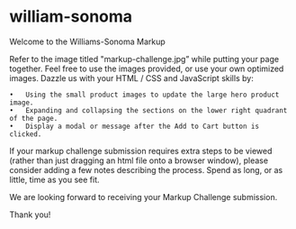 # william-sonoma
Welcome to the Williams-Sonoma Markup 

Refer to the image titled "markup-challenge.jpg” while putting your page together. Feel free to use the images provided, or use your own optimized images. Dazzle us with your HTML / CSS and JavaScript skills by:

	•	Using the small product images to update the large hero product image.
	•	Expanding and collapsing the sections on the lower right quadrant of the page.
	•	Display a modal or message after the Add to Cart button is clicked.

If your markup challenge submission requires extra steps to be viewed (rather than just dragging an html file onto a browser window), please consider adding a few notes describing the process. Spend as long, or as little, time as you see fit.

We are looking forward to receiving your Markup Challenge submission.

Thank you!
